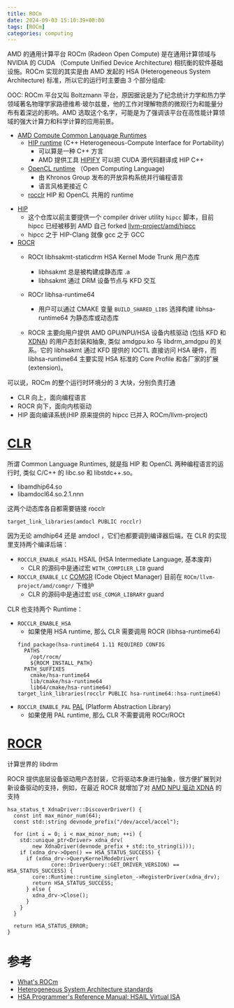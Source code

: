 ```yaml
---
title: ROCm
date: 2024-09-03 15:10:39+08:00
tags: [ROCm]
categories: computing
---
```


AMD 的通用计算平台 ROCm (Radeon Open Compute) 是在通用计算领域与 NVIDIA 的 CUDA （Compute Unified Device Architecture) 相抗衡的软件基础设施。ROCm 实现的其实是由 AMD 发起的 HSA (Heterogeneous System Architecture) 标准，所以它的运行时主要由 3 个部分组成:

OOC: ROCm 平台又叫 Boltzmann 平台，原因据说是为了纪念统计力学和热力学领域著名物理学家路德维希·玻尔兹曼，他的工作对理解物质的微观行为和能量分布有着深远的影响。AMD 选取这个名字，可能是为了强调该平台在高性能计算领域的强大计算力和科学计算的应用前景。

- [AMD Compute Common Language Runtimes](https://github.com/ROCm/clr)
    - [HIP runtime](https://github.com/ROCm/HIP) (C++ Heterogeneous-Compute Interface for Portability)
        - 可以算是一种 C++ 方言
        - AMD 提供工具 [HIPIFY](https://github.com/ROCm/HIPIFY) 可以把 CUDA 源代码翻译成 HIP C++
    - [OpenCL runtime](https://www.khronos.org/opencl/) （Open Computing Language)
        - 由 Khronos Group 发布的开放异构系统并行编程语言
        - 语言风格更接近 C
    - [rocclr](https://github.com/ROCm/clr/tree/amd-staging/rocclr) HIP 和 OpenCL 共用的 runtime

<!--more-->

- [HIP](https://github.com/ROCm/HIP)
    - 这个仓库以前主要提供一个 compiler driver utility `hipcc` 脚本，目前 hipcc 已经被移到 AMD 自己 forked [llvm-project/amd/hipcc](https://github.com/ROCm/llvm-project/tree/amd-staging/amd/hipcc)
    - hipcc 之于 HIP-Clang 就像 gcc 之于 GCC
- [ROCR](https://github.com/ROCm/ROCR-Runtime)
    - ROCt libhsakmt-staticdrm HSA Kernel Mode Trunk 用户态库
        - libhsakmt 总是被构建成静态库 .a
        - libhsakmt 通过 DRM 设备节点与 KFD 交互
    - ROCr libhsa-runtime64 
        - 用户可以通过 CMAKE 变量 `BUILD_SHARED_LIBS` 选择构建 libhsa-runtime64 为静态库或动态库

    - ROCR 主要向用户提供 AMD GPU/NPU/HSA 设备内核驱动 (包括 KFD 和 [XDNA](https://patchwork.freedesktop.org/series/136294/)) 的用户态封装和抽象, 类似 amdgpu.ko 与 libdrm_amdgpu 的关系。它的 libhsakmt 通过 KFD 提供的 IOCTL 直接访问 HSA 硬件，而 libhsa-runtime64 主要实现 HSA 标准的 Core Profile 和各厂家的扩展 (extension)。

可以说，ROCm 的整个运行时环境分的 3 大块，分别负责打通
- CLR   向上，面向编程语言
- ROCR  向下，面向内核驱动
- HIP   面向编译系统(HIP 原来提供的 hipcc 已并入 ROCm/llvm-project)

# [CLR](https://github.com/ROCm/clr)

所谓 Common Language Runtimes, 就是指 HIP 和 OpenCL 两种编程语言的运行时, 类似 C/C++ 的 libc.so 和 libstdc++.so。
- libamdhip64.so
- libamdocl64.so.2.1.nnn

这两个动态库各自都需要链接 rocclr

```
target_link_libraries(amdocl PUBLIC rocclr)
```

因为无论 amdhip64 还是 amdocl ，它们也都要调到编译器后端，在 CLR 的实现里支持两个编译后端：
- `ROCCLR_ENABLE_HSAIL` HSAIL (HSA Intermediate Language, 基本废弃)
    - CLR 的源码中是通过宏 `WITH_COMPILER_LIB` guard
- `ROCCLR_ENABLE_LC`    [COMGR](https://github.com/ROCm/llvm-project/tree/amd-staging/amd/comgr) (Code Object Manager) 目前在 `ROCm/llvm-project/amd/comgr/` 下维护
    - CLR 的源码中是通过宏 `USE_COMGR_LIBRARY` guard

CLR 也支持两个 Runtime：
- `ROCCLR_ENABLE_HSA`
    - 如果使用 HSA runtime, 那么 CLR 需要调用 ROCR (libhsa-runtime64)
    ```
    find_package(hsa-runtime64 1.11 REQUIRED CONFIG
      PATHS
        /opt/rocm/
        ${ROCM_INSTALL_PATH}
      PATH_SUFFIXES
        cmake/hsa-runtime64
        lib/cmake/hsa-runtime64
        lib64/cmake/hsa-runtime64)
    target_link_libraries(rocclr PUBLIC hsa-runtime64::hsa-runtime64)
    ```
- `ROCCLR_ENABLE_PAL` [PAL](https://github.com/GPUOpen-Drivers/pal) (Platform Abstraction Library)
    - 如果使用 PAL runtime, 那么 CLR 不需要调用 ROCr/ROCt

# [ROCR](https://github.com/ROCm/ROCR-Runtime)

计算世界的 libdrm

ROCR 提供底层设备驱动用户态封装，它将驱动本身进行抽象，很方便扩展到对新设备驱动的支持，例如，在最近 ROCR 就增加了对 [AMD NPU 驱动 XDNA](https://patchwork.freedesktop.org/series/136294/) 的支持

```
hsa_status_t XdnaDriver::DiscoverDriver() {
  const int max_minor_num(64);
  const std::string devnode_prefix("/dev/accel/accel");

  for (int i = 0; i < max_minor_num; ++i) {
    std::unique_ptr<Driver> xdna_drv(
        new XdnaDriver(devnode_prefix + std::to_string(i)));
    if (xdna_drv->Open() == HSA_STATUS_SUCCESS) {
      if (xdna_drv->QueryKernelModeDriver(
              core::DriverQuery::GET_DRIVER_VERSION) == HSA_STATUS_SUCCESS) {
        core::Runtime::runtime_singleton_->RegisterDriver(xdna_drv);
        return HSA_STATUS_SUCCESS;
      } else {
        xdna_drv->Close();
      }
    }
  }

  return HSA_STATUS_ERROR;
}
```

# 参考
- [What's ROCm](https://rocm.docs.amd.com/en/latest/what-is-rocm.html)
- [Heterogeneous System Architecture standards](https://hsafoundation.com/standards/)
- [HSA Programmer's Reference Manual: HSAIL Virtual ISA](https://www.hsafoundation.com/wp-content/uploads/2021/02/HSA-PRM-1.1.1.pdf)